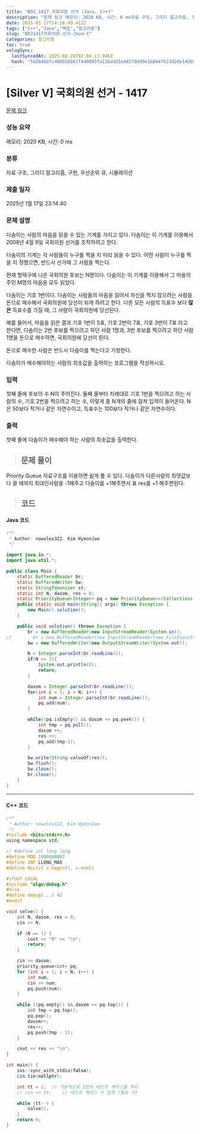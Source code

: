 ```yaml
---
title: "BOJ_1417_국회의원 선거 (Java, C++)"
description: "문제 링크 메모리: 2020 KB, 시간: 0 ms자료 구조, 그리디 알고리즘, 구현, 우선순위 큐, 시뮬레이션2025년 1월 17일 23:14:40Priority Queue 자료구조를 이용하면 쉽게 풀 수 있다. 다솜이가 다른사람의 최댓값보다 클 때까지 최대인사람을 "
date: 2025-01-17T14:18:49.412Z
tags: ["C++","Java","백준","알고리즘"]
slug: "BOJ1417국회의원-선거-Java-C"
categories: 알고리즘
toc: true
velogSync:
  lastSyncedAt: 2025-08-26T02:04:13.946Z
  hash: "5d264bbfc486b5bb61f440095fa12badd1e44270dd9e1b844f623d28e14db996"
---
```


# [Silver V] 국회의원 선거 - 1417 

[문제 링크](https://www.acmicpc.net/problem/1417) 

### 성능 요약

메모리: 2020 KB, 시간: 0 ms

### 분류

자료 구조, 그리디 알고리즘, 구현, 우선순위 큐, 시뮬레이션

### 제출 일자

2025년 1월 17일 23:14:40

### 문제 설명

<p>다솜이는 사람의 마음을 읽을 수 있는 기계를 가지고 있다. 다솜이는 이 기계를 이용해서 2008년 4월 9일 국회의원 선거를 조작하려고 한다.</p>

<p>다솜이의 기계는 각 사람들이 누구를 찍을 지 미리 읽을 수 있다. 어떤 사람이 누구를 찍을 지 정했으면, 반드시 선거때 그 사람을 찍는다.</p>

<p>현재 형택구에 나온 국회의원 후보는 N명이다. 다솜이는 이 기계를 이용해서 그 마을의 주민 M명의 마음을 모두 읽었다.</p>

<p>다솜이는 기호 1번이다. 다솜이는 사람들의 마음을 읽어서 자신을 찍지 않으려는 사람을 돈으로 매수해서 국회의원에 당선이 되게 하려고 한다. 다른 모든 사람의 득표수 보다 <strong>많은</strong> 득표수를 가질 때, 그 사람이 국회의원에 당선된다.</p>

<p>예를 들어서, 마음을 읽은 결과 기호 1번이 5표, 기호 2번이 7표, 기호 3번이 7표 라고 한다면, 다솜이는 2번 후보를 찍으려고 하던 사람 1명과, 3번 후보를 찍으려고 하던 사람 1명을 돈으로 매수하면, 국회의원에 당선이 된다.</p>

<p>돈으로 매수한 사람은 반드시 다솜이를 찍는다고 가정한다.</p>

<p>다솜이가 매수해야하는 사람의 최솟값을 출력하는 프로그램을 작성하시오.</p>

### 입력 

 <p>첫째 줄에 후보의 수 N이 주어진다. 둘째 줄부터 차례대로 기호 1번을 찍으려고 하는 사람의 수, 기호 2번을 찍으려고 하는 수, 이렇게 총 N개의 줄에 걸쳐 입력이 들어온다. N은 50보다 작거나 같은 자연수이고, 득표수는 100보다 작거나 같은 자연수이다.</p>

### 출력 

 <p>첫째 줄에 다솜이가 매수해야 하는 사람의 최솟값을 출력한다.</p>

> ## 문제 풀이

Priority Queue 자료구조를 이용하면 쉽게 풀 수 있다. 다솜이가 다른사람의 최댓값보다 클 때까지 최대인사람을 -1해주고 다솜이를 +1해주면서 표 res를 +1 해주면된다.

> ## 코드

#### Java 코드
```java
/**
 * Author: nowalex322, Kim HyeonJae
 */

import java.io.*;
import java.util.*;

public class Main {
    static BufferedReader br;
    static BufferedWriter bw;
    static StringTokenizer st;
    static int N, dasom, res = 0;
    static PriorityQueue<Integer> pq = new PriorityQueue<>(Collections.reverseOrder());
    public static void main(String[] args) throws Exception {
        new Main().solution();
    }

    public void solution() throws Exception {
        br = new BufferedReader(new InputStreamReader(System.in));
//        br = new BufferedReader(new InputStreamReader(new FileInputStream("src/main/java/BOJ_1417_국회의원선거/input.txt")));
        bw = new BufferedWriter(new OutputStreamWriter(System.out));

        N = Integer.parseInt(br.readLine());
        if(N == 1){
            System.out.println(0);
            return;
        }

        dasom = Integer.parseInt(br.readLine());
        for(int i = 1; i < N; i++) {
            int num = Integer.parseInt(br.readLine());
            pq.add(num);
        }

        while(!pq.isEmpty() && dasom <= pq.peek()) {
            int tmp = pq.poll();
            dasom ++;
            res ++;
            pq.add(tmp-1);
        }

        bw.write(String.valueOf(res));
        bw.flush();
        bw.close();
        br.close();
    }
}
```
---

#### C++ 코드

```c
/**
 * Author: nowalex322, Kim HyeonJae
 */
#include <bits/stdc++.h>
using namespace std;

// #define int long long
#define MOD 1000000007
#define INF LLONG_MAX
#define ALL(v) v.begin(), v.end()

#ifdef LOCAL
#include "algo/debug.h"
#else
#define debug(...) 42
#endif

void solve() {
    int N, dasom, res = 0;
    cin >> N;

    if (N == 1) {
        cout << "0" << "\n";
        return;
    }

    cin >> dasom;
    priority_queue<int> pq;
    for (int i = 1; i < N; i++) {
        int num;
        cin >> num;
        pq.push(num);
    }

    while (!pq.empty() && dasom <= pq.top()) {
        int tmp = pq.top();
        pq.pop();
        dasom++;
        res++;
        pq.push(tmp - 1);
    }

    cout << res << "\n";
}

int main() {
    ios::sync_with_stdio(false);
    cin.tie(nullptr);

    int tt = 1;  // 기본적으로 1번의 테스트 케이스를 처리
    // cin >> tt;    // 테스트 케이스 수 입력 (필요 시)

    while (tt--) {
        solve();
    }
    return 0;
}
```